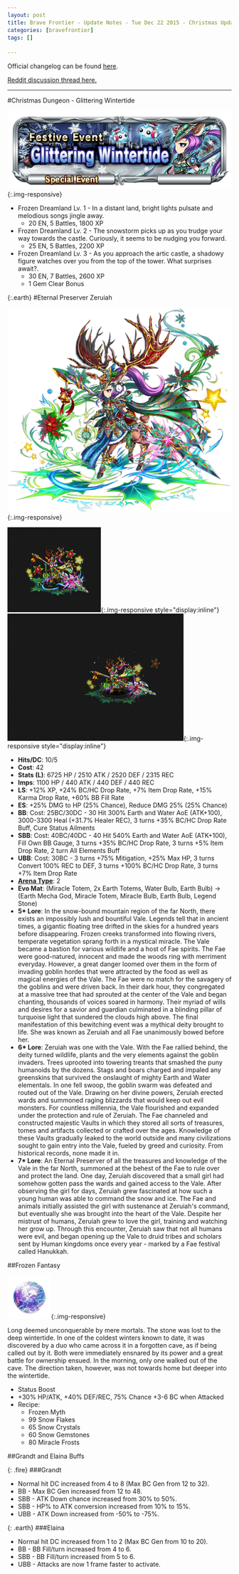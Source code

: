 ```yaml
---
layout: post
title: Brave Frontier - Update Notes - Tue Dec 22 2015 - Christmas Update
categories: [bravefrontier]
tags: []

---
```


Official changelog can be found [here](http://forums.gumi.sg/forum/news-boards/server-status/266824-server-maintenance-december-22-20-00-pst).

[Reddit discussion thread here.](https://www.reddit.com/r/bravefrontier/comments/3xx8ow/update_notes_tue_dec_22_2015_christmas_update/)

---

#Christmas Dungeon - Glittering Wintertide

![Christmas Dungeon Banner](/assets/bf221215/sp_quest_banner_803001.png){:.img-responsive}

* Frozen Dreamland Lv. 1 - In a distant land, bright lights pulsate and melodious songs jingle away.
  * 20 EN, 5 Battles, 1800 XP
* Frozen Dreamland Lv. 2 - The snowstorm picks up as you trudge your way towards the castle. Curiously, it seems to be nudging you forward.
  * 25 EN, 5 Battles, 2200 XP
* Frozen Dreamland Lv. 3 - As you approach the artic castle, a shadowy figure watches over you from the top of the tower. What surprises await?.
  * 30 EN, 7 Battles, 2600 XP
  * 1 Gem Clear Bonus

{:.earth}
#Eternal Preserver Zeruiah

![Illustration](/assets/bf221215/unit_ills_full_830117.png){:.img-responsive}

![Idle](/assets/bf221215/reindeer_idle.gif){:.img-responsive style="display:inline"}
![Attack](/assets/bf221215/reindeer_atk.gif){:.img-responsive style="display:inline"}

* **Hits/DC**: 10/5
* **Cost**: 42
* **Stats (L)**: 6725 HP / 2510 ATK / 2520 DEF / 2315 REC 
* **Imps**: 1100 HP / 440 ATK / 440 DEF / 440 REC
* **LS**: +12% XP, +24% BC/HC Drop Rate, +7% Item Drop Rate, +15% Karma Drop Rate, +60% BB Fill Rate
* **ES**: +25% DMG to HP (25% Chance), Reduce DMG 25% (25% Chance)
* **BB**: Cost: 25BC/30DC - 30 Hit 300% Earth and Water AoE (ATK+100), 3000-3300 Heal (+31.7% Healer REC), 3 turns +35% BC/HC Drop Rate Buff, Cure Status Ailments
* **SBB**: Cost: 40BC/40DC - 40 Hit 540% Earth and Water AoE (ATK+100), Fill Own BB Gauge, 3 turns +35% BC/HC Drop Rate, 3 turns +5% Item Drop Rate, 2 turn All Elements Buff
* **UBB**: Cost: 30BC - 3 turns +75% Mitigation, +25% Max HP, 3 turns Convert 100% REC to DEF, 3 turns +100% BC/HC Drop Rate, 3 turns +7% Item Drop Rate
* **[Arena Type](https://www.reddit.com/r/bravefrontier/comments/340vh5/arena_ai_for_global_units_v2/)**: 2
* **Evo Mat**: (Miracle Totem, 2x Earth Totems, Water Bulb, Earth Bulb) -> (Earth Mecha God, Miracle Totem, Miracle Bulb, Earth Bulb, Legend Stone)
* **5\* Lore**: In the snow-bound mountain region of the far North, there exists an impossibly lush and bountiful Vale. Legends tell that in ancient times, a gigantic floating tree drifted in the skies for a hundred years before disappearing. Frozen creeks transformed into flowing rivers, temperate vegetation sprang forth in a mystical miracle. The Vale became a bastion for various wildlife and a host of Fae spirits. The Fae were good-natured, innocent and made the woods ring with merriment everyday. However, a great danger loomed over them in the form of invading goblin hordes that were attracted by the food as well as magical energies of the Vale. The Fae were no match for the savagery of the goblins and were driven back. In their dark hour, they congregated at a massive tree that had sprouted at the center of the Vale and began chanting, thousands of voices soared in harmony. Their myriad of wills and desires for a savior and guardian culminated in a blinding pillar of turquoise light that sundered the clouds high above. The final manifestation of this bewitching event was a mythical deity brought to life. She was known as Zeruiah and all Fae unanimously bowed before her.
* **6\* Lore**: Zeruiah was one with the Vale. With the Fae rallied behind, the deity turned wildlife, plants and the very elements against the goblin invaders. Trees uprooted into towering treants that smashed the puny humanoids by the dozens. Stags and boars charged and impaled any greenskins that survived the onslaught of mighty Earth and Water elementals. In one fell swoop, the goblin swarm was defeated and routed out of the Vale. Drawing on her divine powers, Zeruiah erected wards and summoned raging blizzards that would keep out evil monsters. For countless millennia, the Vale flourished and expanded under the protection and rule of Zeruiah. The Fae channeled and constructed majestic Vaults in which they stored all sorts of treasures, tomes and artifacts collected or crafted over the ages. Knowledge of these Vaults gradually leaked to the world outside and many civilizations sought to gain entry into the Vale, fueled by greed and curiosity. From historical records, none made it in.
* **7\* Lore**: An Eternal Preserver of all the treasures and knowledge of the Vale in the far North, summoned at the behest of the Fae to rule over and protect the land. One day, Zeruiah discovered that a small girl had somehow gotten pass the wards and gained access to the Vale. After observing the girl for days, Zeruiah grew fascinated at how such a young human was able to command the snow and ice. The Fae and animals initially assisted the girl with sustenance at Zeruiah's command, but eventually she was brought into the heart of the Vale. Despite her mistrust of humans, Zeruiah grew to love the girl, training and watching her grow up. Through this encounter, Zeruiah saw that not all humans were evil, and began opening up the Vale to druid tribes and scholars sent by Human kingdoms once every year - marked by a Fae festival called Hanukkah.

##Frozen Fantasy

![Frozen Fantasy Thumbnail](/assets/bf221215/sphere_thum_818903.png){:.img-responsive}

Long deemed unconquerable by mere mortals. The stone was lost to the deep wintertide. In one of the coldest winters known to date, it was discovered by a duo who came across it in a forgotten cave, as if being called out by it. Both were immediately ensnared by its power and a great battle for ownership ensued. In the morning, only one walked out of the cave. The direction taken, however, was not towards home but deeper into the wintertide.

* Status Boost
* +30% HP/ATK, +40% DEF/REC, 75% Chance +3-6 BC when Attacked
* Recipe:
  * Frozen Myth
  * 99 Snow Flakes
  * 65 Snow Crystals
  * 60 Snow Gemstones
  * 80 Miracle Frosts

##Grandt and Elaina Buffs

{: .fire}
###Grandt
* Normal hit DC increased from 4 to 8 (Max BC Gen from 12 to 32).
* BB - Max BC Gen increased from 12 to 48.
* SBB - ATK Down chance increased from 30% to 50%.
* SBB - HP% to ATK conversion increased from 10% to 15%.
* UBB - ATK Down increased from -50% to -75%.

{: .earth}
###Elaina
* Normal hit DC increased from 1 to 2 (Max BC Gen from 10 to 20).
* BB - BB Fill/turn increased from 4 to 6.
* SBB - BB Fill/turn increased from 5 to 6.
* UBB - Attacks are now 1 frame faster to activate.